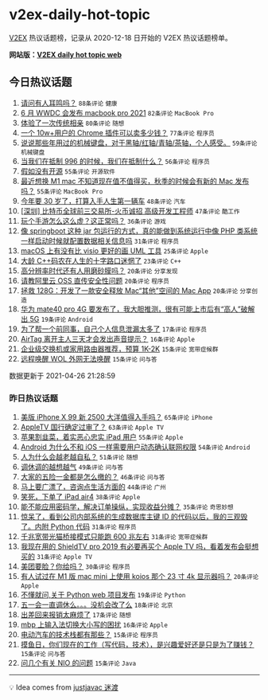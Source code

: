 # v2ex-daily-hot-topic

[V2EX](https://www.v2ex.com/) 热议话题榜，记录从 2020-12-18 日开始的 V2EX 热议话题榜单。

**网站版：[V2EX daily hot topic web](https://boojack.github.io/v2ex-daily-hot-topic-web/)**

## 今日热议话题

<!-- TODAY BEGIN -->

1. [请问有人耳鸣吗？](https://www.v2ex.com/t/773320) `88条评论` `健康`
1. [6 月 WWDC 会发布 macbook pro 2021](https://www.v2ex.com/t/773327) `82条评论` `MacBook Pro`
1. [体验了一次传统相亲](https://www.v2ex.com/t/773239) `80条评论` `随想`
1. [一个 10w+用户的 Chrome 插件可以卖多少钱？](https://www.v2ex.com/t/773416) `77条评论` `程序员`
1. [说说那些年用过的机械键盘，对于黑轴/红轴/青轴/茶轴，个人感受。](https://www.v2ex.com/t/773337) `59条评论` `机械键盘`
1. [当我们在抵制 996 的时候，我们在抵制什么？](https://www.v2ex.com/t/773298) `56条评论` `程序员`
1. [假如没有开源](https://www.v2ex.com/t/773246) `55条评论` `开源软件`
1. [最近想换 M1 mac 不知道现在值不值得买，秋季的时候会有新的 Mac 发布吗？](https://www.v2ex.com/t/773331) `55条评论` `MacBook Pro`
1. [今年要 30 岁了，打算入手人生第一辆车](https://www.v2ex.com/t/773363) `48条评论` `汽车`
1. [[深圳] 比特币全球前三交易所-火币诚招 高级开发工程师](https://www.v2ex.com/t/773391) `47条评论` `酷工作`
1. [玩个手游怎么这么虚？这正常吗？](https://www.v2ex.com/t/773271) `36条评论` `游戏`
1. [像 springboot 这种 jar 包运行的方式，真的能做到系统运行中像 PHP 类系统一样启动时候就配置数据相关信息吗](https://www.v2ex.com/t/773264) `31条评论` `程序员`
1. [macOS 上有没有比 visio 更好的画 UML 工具](https://www.v2ex.com/t/773309) `25条评论` `Apple`
1. [大龄 C++码农在人生的十字路口迷惘了](https://www.v2ex.com/t/773439) `23条评论` `C++`
1. [高分辨率时代还有人用磨砂膜吗？](https://www.v2ex.com/t/773385) `20条评论` `分享发现`
1. [请教阿里云 OSS 直传安全性问题](https://www.v2ex.com/t/773270) `20条评论` `程序员`
1. [拯救 128G：开发了一款安全释放 Mac“其他”空间的 Mac App](https://www.v2ex.com/t/773263) `20条评论` `分享创造`
1. [华为 mate40 pro 4G 要发布了，我大胆推测，很有可能上市后有“高人”破解出 5G](https://www.v2ex.com/t/773301) `19条评论` `Android`
1. [为了帮一个前同事，自己个人信息泄漏太多了](https://www.v2ex.com/t/773457) `17条评论` `程序员`
1. [AirTag 离开主人三天才会发出声音提示？](https://www.v2ex.com/t/773245) `16条评论` `Apple`
1. [企业级交换机或家用路由器推荐，预算 1K-2K](https://www.v2ex.com/t/773302) `15条评论` `宽带症候群`
1. [远程唤醒 WOL 外网无法唤醒](https://www.v2ex.com/t/773258) `15条评论` `问与答`

数据更新于 2021-04-26 21:28:59

<!-- TODAY END -->

### 昨日热议话题

<!-- YESTERDAY BEGIN -->

1. [美版 iPhone X 99 新 2500 大洋值得入手吗？](https://www.v2ex.com/t/773019) `65条评论` `iPhone`
1. [AppleTV 国行确定过审了？](https://www.v2ex.com/t/773125) `63条评论` `Apple TV`
1. [苹果割韭菜，着实恶心忠实 iPad 用户](https://www.v2ex.com/t/773032) `55条评论` `Apple`
1. [Android 为什么不和 iOS 一样需要用户动态确认联网权限](https://www.v2ex.com/t/773089) `54条评论` `Android`
1. [人为什么会越老越自私？](https://www.v2ex.com/t/773150) `51条评论` `随想`
1. [调休调的越想越气](https://www.v2ex.com/t/773171) `49条评论` `问与答`
1. [大家的五险一金都是怎么缴的？](https://www.v2ex.com/t/773045) `46条评论` `问与答`
1. [马上要广漂了，咨询点生活方面的](https://www.v2ex.com/t/773048) `44条评论` `广州`
1. [笑死，下单了 iPad air4](https://www.v2ex.com/t/773146) `38条评论` `Apple`
1. [能不能应用密码学，解决订单操纵，实现收益分摊？](https://www.v2ex.com/t/773063) `35条评论` `奇思妙想`
1. [惊呆了，看到公司内部系统的生成数据库主键 ID 的代码以后，我的三观毁了。内附 Python 代码](https://www.v2ex.com/t/773177) `31条评论` `程序员`
1. [千兆宽带光猫桥接模式只能跑 600 兆左右](https://www.v2ex.com/t/773168) `31条评论` `宽带症候群`
1. [我现在用的 ShieldTV pro 2019 有必要再买个 Apple TV 吗，看着发布会挺想买的](https://www.v2ex.com/t/773057) `31条评论` `Apple TV`
1. [美团要脸？你给吗？](https://www.v2ex.com/t/773020) `30条评论` `程序员`
1. [有人试过在 M1 版 mac mini 上使用 koios 那个 23 寸 4k 显示器吗？](https://www.v2ex.com/t/773129) `20条评论` `Apple`
1. [不懂就问,关于 Python web 项目发布](https://www.v2ex.com/t/773126) `19条评论` `Python`
1. [五一会一直调休么。。。没机会改了么](https://www.v2ex.com/t/773047) `18条评论` `北京`
1. [出差回来报销太麻烦了](https://www.v2ex.com/t/773134) `17条评论` `随想`
1. [mbp 上输入法切换大小写的困扰](https://www.v2ex.com/t/773030) `16条评论` `Apple`
1. [电动汽车的技术栈都有那些？](https://www.v2ex.com/t/773173) `15条评论` `程序员`
1. [摸鱼日，你们现在的工作（写代码，技术），是兴趣爱好还是只是为了赚钱？](https://www.v2ex.com/t/773137) `15条评论` `问与答`
1. [问几个有关 NIO 的问题](https://www.v2ex.com/t/773105) `15条评论` `Java`

<!-- YESTERDAY END -->

---

💡 Idea comes from [justjavac 迷渡](https://github.com/justjavac/)
